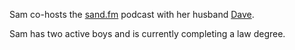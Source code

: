 Sam co-hosts the [sand.fm](http://sand.fm/) podcast with her husband [Dave](/hosts/dave).

Sam has two active boys and is currently completing a law degree.
